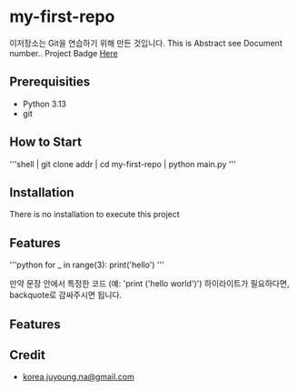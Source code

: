 # my-first-repo

이저장소는 Git을 연습하기 위해 만든 것입니다.
This is Abstract see Document number..
Project Badge [Here](https:www.google.com/)

## Prerequisities

- Python 3.13
- git

## How to Start

'''shell
| git clone addr
| cd my-first-repo
| python main.py
'''

## Installation

There is no installation to execute this project

## Features

'''python
for _ in range(3):
    print('hello')
'''

만약 문장 안에서 특정한 코드 (예: 'print ('hello world')') 하이라이트가 필요하다면, backquote로 감싸주시면 됩니다.

## Features

## Credit

-  korea.juyoung.na@gmail.com
